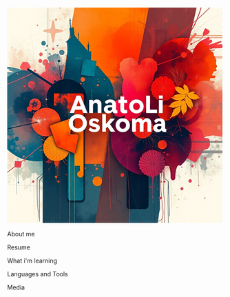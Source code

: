 ![Header](https://github.com/aoscoma/aoscoma/blob/main/assets/result_production_images_edcda1b5-14cf-400d-90b9-503724f6bef6.png)

About me

Resume

What i'm learning

Languages and Tools

Media



